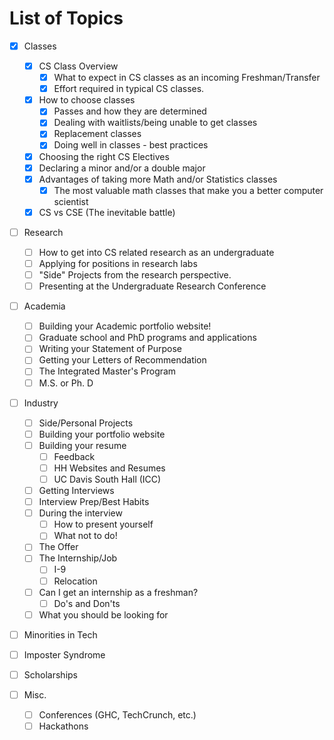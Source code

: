 # List of Topics

- [x] Classes
	- [x] CS Class Overview
		- [x] What to expect in CS classes as an incoming Freshman/Transfer
		- [x] Effort required in typical CS classes.
	- [x] How to choose classes
		- [x] Passes and how they are determined
		- [x] Dealing with waitlists/being unable to get classes
		- [x] Replacement classes
		- [x] Doing well in classes - best practices
	- [x] Choosing the right CS Electives
	- [x] Declaring a minor and/or a double major
	- [x] Advantages of taking more  Math and/or Statistics classes
		- [x] The most valuable math classes that make you a better computer scientist
	- [x] CS vs CSE (The inevitable battle)

- [ ] Research
	- [ ] How to get into CS related research as an undergraduate
	- [ ] Applying for positions in research labs
	- [ ] "Side" Projects from the research perspective.
	- [ ] Presenting at the Undergraduate Research Conference

- [ ] Academia
	- [ ] Building your Academic portfolio website!
	- [ ] Graduate school and PhD programs and applications
	- [ ] Writing your Statement of Purpose
	- [ ] Getting your Letters of Recommendation
	- [ ] The Integrated Master's Program
	- [ ] M.S. or Ph. D

- [ ] Industry
	- [ ] Side/Personal Projects
	- [ ] Building your portfolio website
	- [ ] Building your resume
		- [ ] Feedback
		- [ ] HH Websites and Resumes
		- [ ] UC Davis South Hall (ICC)
	- [ ] Getting Interviews
	- [ ] Interview Prep/Best Habits
	- [ ] During the interview
		- [ ] How to present yourself
		- [ ] What not to do!
	- [ ] The Offer
	- [ ] The Internship/Job
		- [ ] I-9
		- [ ] Relocation
	- [ ] Can I get an internship as a freshman?
		- [ ] Do's and Don'ts
	- [ ] What you should be looking for

- [ ] Minorities in Tech
- [ ] Imposter Syndrome
- [ ] Scholarships

- [ ] Misc.
	- [ ] Conferences (GHC, TechCrunch, etc.)
	- [ ] Hackathons

